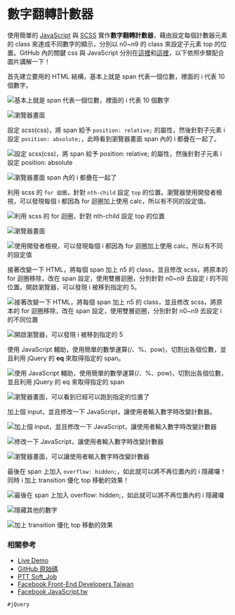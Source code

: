 # 數字翻轉計數器

使用簡單的 [JavaScript](https://zh.wikipedia.org/wiki/JavaScript) 與 [SCSS](http://sass-lang.com/) 實作**數字翻轉計數器**，藉由設定每個計數器元素的 class 來達成不同數字的顯示，分別以 n0~n9 的 class 來設定子元素 top 的位置。GitHub 內的關鍵 css 與 JavaScript 分別在[這裡](https://github.com/comdan66/number_flipping_counter/blob/master/scss/counter.scss)和[這裡](https://github.com/comdan66/number_flipping_counter/blob/master/js/counter.js)，以下依照步驟配合圖片講解一下！

首先建立要用的 HTML 結構，基本上就是 span 代表一個位數，裡面的 i 代表 10 個數字。

![基本上就是 span 代表一個位數，裡面的 i 代表 10 個數字](img/001.png)

![瀏覽器畫面](img/002.png)

設定 scss(css)，將 span 給予 `position: relative;` 的屬性，然後針對子元素 i 設定 `position: absolute;`，此時看到瀏覽器畫面 span 內的 i 都疊在一起了。

![設定 scss(css)，將 span 給予 position: relative; 的屬性，然後針對子元素 i 設定 position: absolute](img/003.png)

![瀏覽器畫面 span 內的 i 都疊在一起了](img/004.png)

利用 scss 的 `for 迴圈`，針對 `nth-child` 設定 `top` 的位置。瀏覽器使用開發者檢視，可以發現每個 i 都因為 for 迴圈加上使用 calc，所以有不同的設定值。

![利用 scss 的 for 迴圈，針對 nth-child 設定 top 的位置](img/005.png)

![瀏覽器畫面](img/006.png)

![使用開發者檢視，可以發現每個 i 都因為 for 迴圈加上使用 calc，所以有不同的設定值](img/007.png)

接著改變一下 HTML，將每個 span 加上 n5 的 class，並且修改 scss，將原本的 for 迴圈移除，改在 span 設定，使用雙層迴圈，分別針對 n0~n9 去設定 i 的不同位置。開啟瀏覽器，可以發現 i 被移到指定的 5。

![接著改變一下 HTML，將每個 span 加上 n5 的 class，並且修改 scss，將原本的 for 迴圈移除，改在 span 設定，使用雙層迴圈，分別針對 n0~n9 去設定 i 的不同位置](img/008.png)

![開啟瀏覽器，可以發現 i 被移到指定的 5](img/009.png)

使用 JavaScript 輔助，使用簡單的數學運算(/、%、pow)，切割出各個位數，並且利用 jQuery 的 **eq** 來取得指定的 span。

![使用 JavaScript 輔助，使用簡單的數學運算(/、%、pow)，切割出各個位數，並且利用 jQuery 的 eq 來取得指定的 span](img/010.png)

![瀏覽器畫面，可以看到已經可以跑到指定的位置了](img/011.png)

加上個 input，並且修改一下 JavaScript，讓使用者輸入數字時改變計數器。

![加上個 input，並且修改一下 JavaScript，讓使用者輸入數字時改變計數器](img/012.png)

![修改一下 JavaScript，讓使用者輸入數字時改變計數器](img/013.png)

![瀏覽器畫面，可以讓使用者輸入數字時改變計數器](img/014.png)

最後在 span 上加入 `overflow: hidden;`，如此就可以將不再位置內的 i 隱藏囉！同時 i 加上 transition 優化 top 移動的效果！

![最後在 span 上加入 overflow: hidden;，如此就可以將不再位置內的 i 隱藏囉](img/015.png)

![隱藏其他的數字](img/016.png)

![加上 transition 優化 top 移動的效果](img/017.png)

### 相關參考
* [Live Demo](https://works.ioa.tw/number_flipping_counter/index.html)
* [GitHub 原始碼](https://github.com/comdan66/number_flipping_counter/)
* [PTT Soft_Job](https://www.ptt.cc/bbs/Soft_Job/M.1465779607.A.89F.html)
* [Facebook Front-End Developers Taiwan](https://www.facebook.com/groups/f2e.tw/permalink/1012215045482527/)
* [Facebook JavaScript.tw](https://www.facebook.com/groups/javascript.tw/permalink/790143711086969)

`#jQuery`